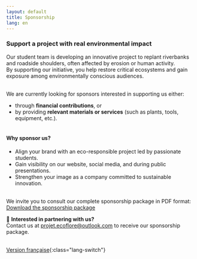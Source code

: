 ```yaml
---
layout: default
title: Sponsorship
lang: en
---
```

### Support a project with real environmental impact<br>

Our student team is developing an innovative project to replant riverbanks and roadside shoulders, often affected by erosion or human activity.<br>
By supporting our initiative, you help restore critical ecosystems and gain exposure among environmentally conscious audiences.<br><br>

We are currently looking for sponsors interested in supporting us either:<br>
- through **financial contributions**, or<br>
- by providing **relevant materials or services** (such as plants, tools, equipment, etc.).<br><br>

#### Why sponsor us?<br>
- Align your brand with an eco-responsible project led by passionate students.<br>
- Gain visibility on our website, social media, and during public presentations.<br>
- Strengthen your image as a company committed to sustainable innovation.<br><br>

We invite you to consult our complete sponsorship package in PDF format: <a href="{{ '../assets/pdf/Sponsorship_Package_ECOFLORE_ENG_rev1_03_07_2025.pdf' | relative_url }}" target="_blank" class="lang-switch"> Download the sponsorship package</a>


📩 **Interested in partnering with us?**<br>
Contact us at [projet.ecoflore@outlook.com](mailto:projet.ecoflore@outlook.com) to receive our sponsorship package.<br><br>

[Version française](../fr/commandites.html){:class="lang-switch"}
